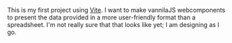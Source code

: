 This is my first project using [Vite](https://vitejs.dev/). I want to make vannilaJS webcomponents
to present the data provided in a more user-friendly format than a spreadsheet.
I'm not really sure that that looks like yet; I am designing as I go.
